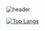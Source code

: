 ![header](https://capsule-render.vercel.app/api?type=cylinder&&color=f6e6d1&height=300&section=header&text=zeun&fontSize=90)




[![Top Langs](https://github-readme-stats.vercel.app/api/top-langs/?username=anuraghazra&layout=compact)](https://github.com/anuraghazra/github-readme-stats)

